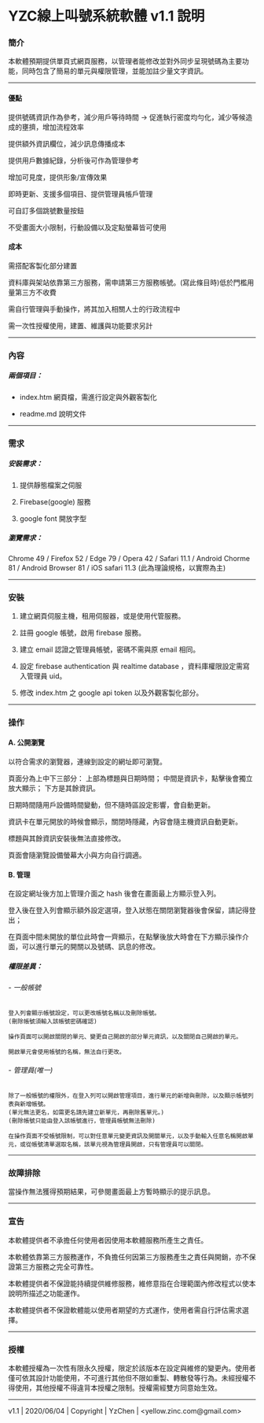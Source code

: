 # YZC線上叫號系統軟體 v1.1 說明

### 簡介

本軟體預期提供單頁式網頁服務，以管理者能修改並對外同步呈現號碼為主要功能，同時包含了簡易的單元與權限管理，並能加註少量文字資訊。

------
#### 優點

提供號碼資訊作為參考，減少用戶等待時間 -> 促進執行密度均勻化，減少等候造成的壅擠，增加流程效率

提供額外資訊欄位，減少訊息傳播成本

提供用戶數據紀錄，分析後可作為管理參考

增加可見度，提供形象/宣傳效果


即時更新、支援多個項目、提供管理員帳戶管理

可自訂多個跳號數量按鈕

不受畫面大小限制，行動設備以及定點螢幕皆可使用


#### 成本

需搭配客製化部分建置

資料庫與架站依靠第三方服務，需申請第三方服務帳號。(寫此條目時)低於門檻用量第三方不收費

需自行管理與手動操作，將其加入相關人士的行政流程中

需一次性授權使用，建置、維護與功能要求另計


------
### 內容

##### 兩個項目：

* index.htm 網頁檔，需進行設定與外觀客製化

* readme.md 說明文件

------
### 需求

##### 安裝需求：

1. 提供靜態檔案之伺服

2. Firebase(google) 服務

3. google font 開放字型

##### 瀏覽需求：

Chrome 49 / Firefox 52 / Edge 79 / Opera 42 / Safari 11.1 / Android Chorme 81 / Android Browser 81 / iOS safari 11.3
(此為理論規格，以實際為主)

------
### 安裝

1. 建立網頁伺服主機，租用伺服器，或是使用代管服務。

2. 註冊 google 帳號，啟用 firebase 服務。

3. 建立 email 認證之管理員帳號，密碼不需與原 email 相同。

4. 設定 firebase authentication 與 realtime database ，資料庫權限設定需寫入管理員 uid。

5. 修改 index.htm 之 google api token 以及外觀客製化部分。

------
### 操作

#### A. 公開瀏覽
以符合需求的瀏覽器，連線到設定的網址即可瀏覽。

頁面分為上中下三部分：
  上部為標題與日期時間；
  中間是資訊卡，點擊後會獨立放大顯示；
  下方是其餘資訊。
  
日期時間隨用戶設備時間變動，但不隨時區設定影響，會自動更新。

資訊卡在單元開放的時候會顯示，關閉時隱藏，內容會隨主機資訊自動更新。

標題與其餘資訊安裝後無法直接修改。

頁面會隨瀏覽設備螢幕大小與方向自行調適。

#### B. 管理

在設定網址後方加上管理介面之 hash 後會在畫面最上方顯示登入列。

登入後在登入列會顯示額外設定選項，登入狀態在關閉瀏覽器後會保留，請記得登出；

在頁面中間未開放的單位此時會一齊顯示，在點擊後放大時會在下方顯示操作介面，可以進行單元的開關以及號碼、訊息的修改。

##### 權限差異：

######  - 一般帳號
    登入列會顯示帳號設定，可以更改帳號名稱以及刪除帳號。
    (刪除帳號須輸入該帳號密碼確認)
    
    操作頁面可以開啟關閉的單元、變更自己開啟的部分單元資訊，以及關閉自己開啟的單元。
    
    開啟單元會使用帳號的名稱，無法自行更改。

######  - 管理員(唯一)
    除了一般帳號的權限外，在登入列可以開啟管理項目，進行單元的新增與刪除，以及顯示帳號列表與新增帳號。
    (單元無法更名，如需更名請先建立新單元，再刪除舊單元。)
    (刪除帳號只能由登入該帳號進行，管理員帳號無法刪除)
    
    在操作頁面不受帳號限制，可以對任意單元變更資訊及開關單元，以及手動輸入任意名稱開啟單元，或從帳號清單選取名稱，該單元視為管理員開啟，只有管理員可以關閉。

------
### 故障排除

當操作無法獲得預期結果，可參閱畫面最上方暫時顯示的提示訊息。

------
### 宣告

本軟體提供者不承擔任何使用者因使用本軟體服務所產生之責任。

本軟體依靠第三方服務運作，不負擔任何因第三方服務產生之責任與開銷，亦不保證第三方服務之完全可靠性。

本軟體提供者不保證能持續提供維修服務，維修意指在合理範圍內修改程式以使本說明所描述之功能運作。

本軟體提供者不保證軟體能以使用者期望的方式運作，使用者需自行評估需求選擇。

------
### 授權

本軟體授權為一次性有限永久授權，限定於該版本在設定與維修的變更內。使用者僅可依其設計功能使用，不可進行其他但不限如重製、轉散發等行為。未經授權不得使用，其他授權不得違背本授權之限制。授權需經雙方同意始生效。

------
v1.1 | 2020/06/04 | Copyright | YzChen | <yellow.zinc.com&commat;gmail.com>